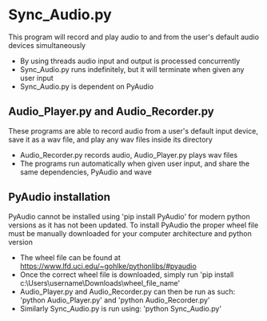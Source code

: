 # Sync_Audio.py
This program will record and play audio to and from the user's default audio devices simultaneously
- By using threads audio input and output is processed concurrently
- Sync_Audio.py runs indefinitely, but it will terminate when given any user input
- Sync_Audio.py is dependent on PyAudio

## Audio_Player.py and Audio_Recorder.py 
These programs are able to record audio from a user's default input device, 
save it as a wav file, and play any wav files inside its directory
- Audio_Recorder.py records audio, Audio_Player.py plays wav files
- The programs run automatically when given user input, and share the same dependencies, PyAudio and wave

## PyAudio installation
PyAudio cannot be installed using 'pip install PyAudio' for modern python versions as it has not been updated.
To install PyAudio the proper wheel file must be manually downloaded for your computer architecture and python version
- The wheel file can be found at https://www.lfd.uci.edu/~gohlke/pythonlibs/#pyaudio
- Once the correct wheel file is downloaded, simply run 'pip install c:\Users\username\Downloads\wheel_file_name'
- Audio_Player.py and Audio_Recorder.py can then be run as such: 'python Audio_Player.py' and 'python Audio_Recorder.py'
- Similarly Sync_Audio.py is run using: 'python Sync_Audio.py'